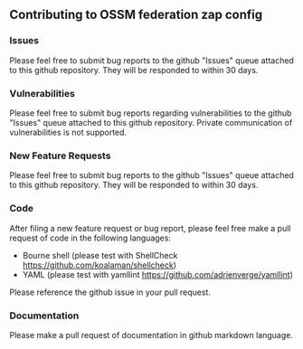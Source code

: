 ## Contributing to OSSM federation zap config

### Issues

Please feel free to submit bug reports to the github "Issues" queue attached to this github repository. They will be responded to within 30 days.

### Vulnerabilities

Please feel free to submit bug reports regarding vulnerabilities to the github "Issues" queue attached to this github repository. Private communication of vulnerabilities is not supported. 

### New Feature Requests

Please feel free to submit bug reports to the github "Issues" queue attached to this github repository.  They will be responded to within 30 days.

### Code

After filing a new feature request or bug report, please feel free make a pull request of code in the following languages:
 - Bourne shell (please test with ShellCheck https://github.com/koalaman/shellcheck)
 - YAML (please test with yamllint https://github.com/adrienverge/yamllint)

Please reference the github issue in your pull request. 

### Documentation

Please make a pull request of documentation in github markdown language.
